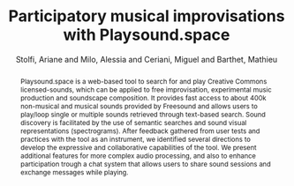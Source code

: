 --- 
title: "Participatory musical improvisations with Playsound.space" 
abstract: "Playsound.space is a web-based tool to search for and play Creative Commons licensed-sounds, which can be applied to free improvisation, experimental music production and soundscape composition. It provides fast access to about 400k non-musical and musical sounds provided by Freesound and allows users to play/loop single or multiple sounds retrieved through text-based search. Sound discovery is facilitated by the use of semantic searches and sound visual representations (spectrograms). After feedback gathered from user tests and practices with the tool as an instrument, we identified several directions to develop the expressive and collaborative capabilities of the tool. We present additional features for more complex audio processing, and also to enhance participation trough a chat system that allows users to share sound sessions and exchange messages while playing." 
address: "Berlin" 
author: "Stolfi, Ariane and Milo, Alessia and Ceriani, Miguel and Barthet, Mathieu"
webAuthor: "Christian Baumann, Johanna Friederike, Jan-Torsten Milde" 
booktitle: "Proceedings of the International Web Audio Conference" 
editor: "Monschke, Jan and Guttandin, Christoph and Schnell, Norbert and Jenkinson, Thomas and Schaedler, Jack" 
month: "Proceedings of the International Web Audio Conference"
pages: "1-5" 
publisher: "TU Berlin" 
series: "WAC '18"
track: "Paper"  
year: "2018" 
id: "2018_18" 
tags: year2018
media: https://www.youtube.com/watch?v=_djuNZ_gwaw 
pdflink: /_data/papers/pdf/2018/2018_18.pdf
ISSN: 2663-5844
---